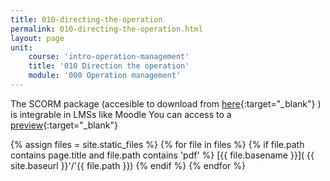 ```yaml
---
title: 010-directing-the-operation
permalink: 010-directing-the-operation.html
layout: page
unit:
    course: 'intro-operation-management'
    title: '010 Direction the operation'
    module: '000 Operation management'
---
```

The SCORM package (accesible to download from [here](./010-directing-the-operation/SCORM-010-directing-the-operation.zip){:target="_blank"} ) is integrable in LMSs like Moodle
You can access to a [preview](./010-directing-the-operation/preview){:target="_blank"}


{% assign files = site.static_files  %}
{% for file in files   %}
{% if file.path contains page.title and file.path contains  'pdf' %}
[{{ file.basename }}]( {{  site.baseurl }}'/'{{ file.path }})
{% endif %}
{% endfor %}